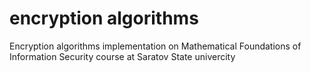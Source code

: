 # encryption algorithms
Encryption algorithms implementation on Mathematical Foundations of Information Security course at Saratov State univercity 
